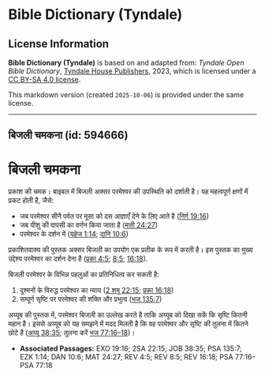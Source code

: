 # Bible Dictionary (Tyndale)

## License Information

**Bible Dictionary (Tyndale)** is based on and adapted from: _Tyndale Open Bible Dictionary_, [Tyndale House Publishers](https://tyndaleopenresources.com/), 2023, which is licensed under a [CC BY-SA 4.0 license](https://creativecommons.org/licenses/by-sa/4.0/legalcode.en).

This markdown version (created `2025-10-06`) is provided under the same license.



--------------------------------

## बिजली चमकना (id: 594666)

बिजली चमकना
===========

प्रकाश की चमक। बाइबल में बिजली अक्सर परमेश्वर की उपस्थिति को दर्शाती है। यह महत्वपूर्ण क्षणों में प्रकट होती है, जैसे:

* जब परमेश्वर सीनै पर्वत पर मूसा को दस आज्ञाएँ देने के लिए आते है ([निर्ग 19:16](https://ref.ly/Exod19:16))
* जब यीशु की वापसी का वर्णन किया जाता है ([मत्ती 24:27](https://ref.ly/Matt24:27))
* परमेश्वर के दर्शन में ([यहेज 1:14](https://ref.ly/Ezek1:14); [दानि 10:6](https://ref.ly/Dan10:6))

प्रकाशितवाक्य की पुस्तक अक्सर बिजली का उपयोग एक प्रतीक के रूप में करती है। इस पुस्तक का मुख्य उद्देश्य परमेश्वर का दर्शन देना है ([प्रका 4:5](https://ref.ly/Rev4:5); [8:5](https://ref.ly/Rev8:5); [16:18](https://ref.ly/Rev16:18)).

बिजली परमेश्वर के विभिन्न पहलुओं का प्रतिनिधित्व कर सकती है:

1. दुश्मनों के विरुद्ध परमेश्वर का न्याय ([2 शमू 22:15](https://ref.ly/2Sam22:15); [प्रका 16:18](https://ref.ly/Rev16:18))
2. सम्पूर्ण सृष्टि पर परमेश्वर की शक्ति और प्रभुत्व ([भज 135:7](https://ref.ly/Ps135:7))

अय्यूब की पुस्तक में, परमेश्वर बिजली का उल्लेख करते है ताकि अय्यूब को दिखा सकें कि सृष्टि कितनी महान है। इससे अय्यूब को यह समझने में मदद मिलती है कि वह परमेश्वर और सृष्टि की तुलना में कितने छोटे है ([अय्यू 38:35](https://ref.ly/Job38:35); तुलना करें [भज 77:16–18](https://ref.ly/Ps77:16-Ps77:18))।

* **Associated Passages:** EXO 19:16; 2SA 22:15; JOB 38:35; PSA 135:7; EZK 1:14; DAN 10:6; MAT 24:27; REV 4:5; REV 8:5; REV 16:18; PSA 77:16–PSA 77:18

